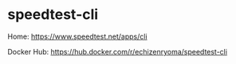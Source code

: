 # speedtest-cli

Home: https://www.speedtest.net/apps/cli

Docker Hub: https://hub.docker.com/r/echizenryoma/speedtest-cli
